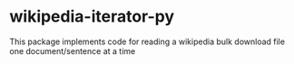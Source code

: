 wikipedia-iterator-py
=====================

This package implements code for reading a wikipedia bulk download file one document/sentence at a time

